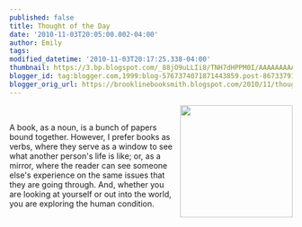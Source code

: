 ```yaml
---
published: false
title: Thought of the Day
date: '2010-11-03T20:05:00.002-04:00'
author: Emily
tags: 
modified_datetime: '2010-11-03T20:17:25.338-04:00'
thumbnail: https://3.bp.blogspot.com/_88jO9uLLIi8/TNH7dHPPM0I/AAAAAAAAAL0/3hPp2frNWRo/s72-c/Dr-Seuss-Cat-Hat-HSL_i_H76944.jpg
blogger_id: tag:blogger.com,1999:blog-5767374071871443859.post-8673379193140870038
blogger_orig_url: https://brooklinebooksmith.blogspot.com/2010/11/thought-of-day.html
---
```


<a href="https://3.bp.blogspot.com/_88jO9uLLIi8/TNH7dHPPM0I/AAAAAAAAAL0/3hPp2frNWRo/s1600/Dr-Seuss-Cat-Hat-HSL_i_H76944.jpg"><img style="MARGIN: 0px 0px 10px 10px; WIDTH: 200px; FLOAT: right; HEIGHT: 200px; CURSOR: hand" id="BLOGGER_PHOTO_ID_5535481894592787266" border="0" alt="" src="https://3.bp.blogspot.com/_88jO9uLLIi8/TNH7dHPPM0I/AAAAAAAAAL0/3hPp2frNWRo/s200/Dr-Seuss-Cat-Hat-HSL_i_H76944.jpg" /></a><br /><div>A book, as a noun, is a bunch of papers bound together. However, I prefer books as verbs, where they serve as a window to see what another person's life is like; or, as a mirror, where the reader can see someone else's experience on the same issues that they are going through. And, whether you are looking at yourself or out into the world, you are exploring the human condition.</div>